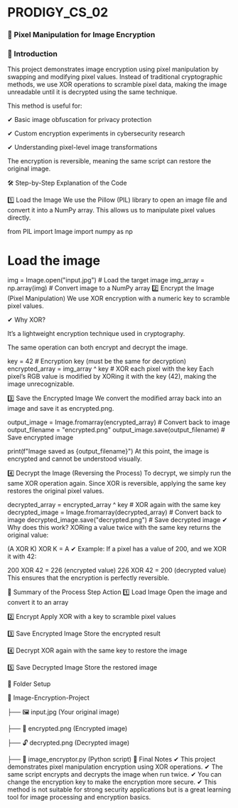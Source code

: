 # PRODIGY_CS_02
### 🔐 Pixel Manipulation for Image Encryption

### 📌 Introduction
This project demonstrates image encryption using pixel manipulation by swapping and modifying pixel values. Instead of traditional cryptographic methods, we use XOR operations to scramble pixel data, making the image unreadable until it is decrypted using the same technique.

This method is useful for:

✔ Basic image obfuscation for privacy protection

✔ Custom encryption experiments in cybersecurity research

✔ Understanding pixel-level image transformations

The encryption is reversible, meaning the same script can restore the original image.

🛠️ Step-by-Step Explanation of the Code

1️⃣ Load the Image
We use the Pillow (PIL) library to open an image file and convert it into a NumPy array. This allows us to manipulate pixel values directly.

from PIL import Image
import numpy as np

# Load the image
img = Image.open("input.jpg")  # Load the target image
img_array = np.array(img)  # Convert image to a NumPy array
2️⃣ Encrypt the Image (Pixel Manipulation)
We use XOR encryption with a numeric key to scramble pixel values.

✔ Why XOR?

It’s a lightweight encryption technique used in cryptography.

The same operation can both encrypt and decrypt the image.

key = 42  # Encryption key (must be the same for decryption)
encrypted_array = img_array ^ key  # XOR each pixel with the key
Each pixel’s RGB value is modified by XORing it with the key (42), making the image unrecognizable.

3️⃣ Save the Encrypted Image
We convert the modified array back into an image and save it as encrypted.png.

output_image = Image.fromarray(encrypted_array)  # Convert back to image
output_filename = "encrypted.png"
output_image.save(output_filename)  # Save encrypted image

print(f"Image saved as {output_filename}")
At this point, the image is encrypted and cannot be understood visually.

4️⃣ Decrypt the Image (Reversing the Process)
To decrypt, we simply run the same XOR operation again. Since XOR is reversible, applying the same key restores the original pixel values.


decrypted_array = encrypted_array ^ key  # XOR again with the same key
decrypted_image = Image.fromarray(decrypted_array)  # Convert back to image
decrypted_image.save("decrypted.png")  # Save decrypted image
✔ Why does this work?
XORing a value twice with the same key returns the original value:

(A XOR K) XOR K = A
✔ Example:
If a pixel has a value of 200, and we XOR it with 42:


200 XOR 42 = 226  (encrypted value)
226 XOR 42 = 200  (decrypted value)
This ensures that the encryption is perfectly reversible.

📌 Summary of the Process
Step	Action
1️⃣ Load Image	Open the image and convert it to an array

2️⃣ Encrypt	Apply XOR with a key to scramble pixel values

3️⃣ Save Encrypted Image	Store the encrypted result

4️⃣ Decrypt	XOR again with the same key to restore the image

5️⃣ Save Decrypted Image	Store the restored image

📂 Folder Setup

📁 Image-Encryption-Project

   ├── 🖼 input.jpg    (Your original image)

   ├── 🔐 encrypted.png (Encrypted image)

   ├── 🔓 decrypted.png (Decrypted image)

   ├── 🐍 image_encryptor.py (Python script)
📢 Final Notes
✔ This project demonstrates pixel manipulation encryption using XOR operations.
✔ The same script encrypts and decrypts the image when run twice.
✔ You can change the encryption key to make the encryption more secure.
✔ This method is not suitable for strong security applications but is a great learning tool for image processing and encryption basics.

